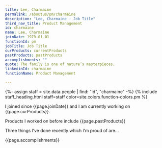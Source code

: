```yaml
---
title: Lee, Charmaine
permalink: /aboutus/pm/charmaine
description: "Lee, Charmaine - Job Title"
third_nav_title: Product Management
id: charmaine
name: Lee, Charmaine
joinDate: 1970-01-01
functionId: pm
jobTitle: Job Title
curProducts: currentProducts
pastProducts: pastProducts
accomplishments: ""
quote: The family is one of nature’s masterpieces.
linkedinId: charmaine
functionName: Product Management

---
```


{%- assign staff = site.data.people | find: "id", "charmaine" -%}
{% include staff_heading.html staff=staff color=site.colors.function-colors.pm %}

<p>I joined since {{page.joinDate}} and I am currently working on {{page.curProducts}}.</p>

<p>Products I worked on before include {{page.pastProducts}}</p>

<p>Three things I've done recently which I'm proud of are...</p>
{{page.accomplishments}}

